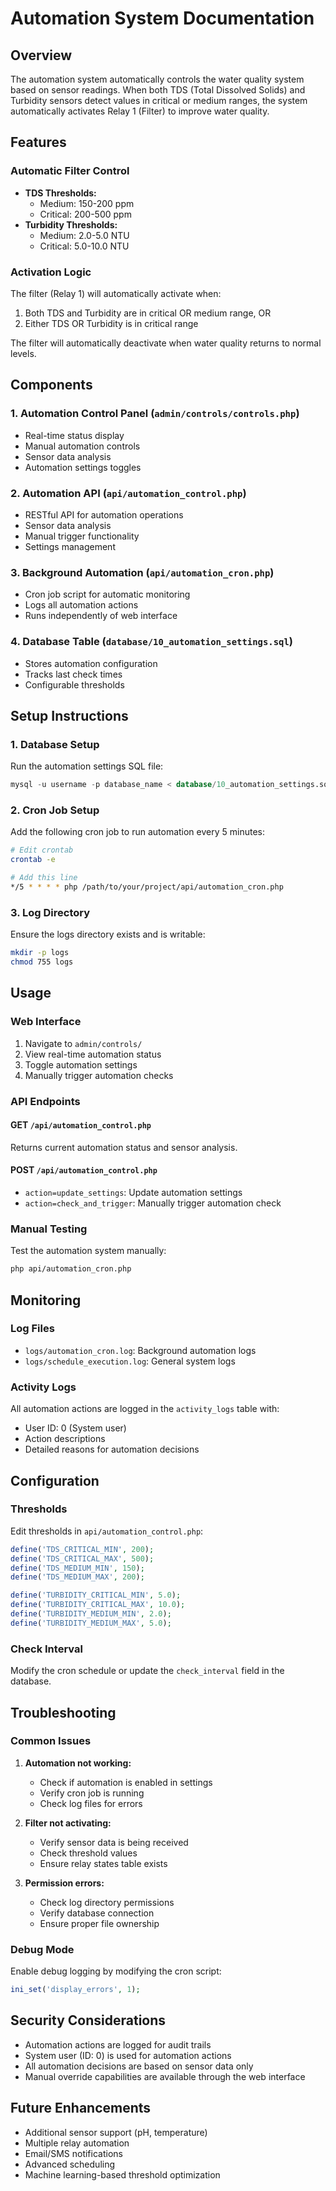 # Automation System Documentation

## Overview

The automation system automatically controls the water quality system based on sensor readings. When both TDS (Total Dissolved Solids) and Turbidity sensors detect values in critical or medium ranges, the system automatically activates Relay 1 (Filter) to improve water quality.

## Features

### Automatic Filter Control
- **TDS Thresholds:**
  - Medium: 150-200 ppm
  - Critical: 200-500 ppm
- **Turbidity Thresholds:**
  - Medium: 2.0-5.0 NTU
  - Critical: 5.0-10.0 NTU

### Activation Logic
The filter (Relay 1) will automatically activate when:
1. Both TDS and Turbidity are in critical OR medium range, OR
2. Either TDS OR Turbidity is in critical range

The filter will automatically deactivate when water quality returns to normal levels.

## Components

### 1. Automation Control Panel (`admin/controls/controls.php`)
- Real-time status display
- Manual automation controls
- Sensor data analysis
- Automation settings toggles

### 2. Automation API (`api/automation_control.php`)
- RESTful API for automation operations
- Sensor data analysis
- Manual trigger functionality
- Settings management

### 3. Background Automation (`api/automation_cron.php`)
- Cron job script for automatic monitoring
- Logs all automation actions
- Runs independently of web interface

### 4. Database Table (`database/10_automation_settings.sql`)
- Stores automation configuration
- Tracks last check times
- Configurable thresholds

## Setup Instructions

### 1. Database Setup
Run the automation settings SQL file:
```sql
mysql -u username -p database_name < database/10_automation_settings.sql
```

### 2. Cron Job Setup
Add the following cron job to run automation every 5 minutes:
```bash
# Edit crontab
crontab -e

# Add this line
*/5 * * * * php /path/to/your/project/api/automation_cron.php
```

### 3. Log Directory
Ensure the logs directory exists and is writable:
```bash
mkdir -p logs
chmod 755 logs
```

## Usage

### Web Interface
1. Navigate to `admin/controls/`
2. View real-time automation status
3. Toggle automation settings
4. Manually trigger automation checks

### API Endpoints

#### GET `/api/automation_control.php`
Returns current automation status and sensor analysis.

#### POST `/api/automation_control.php`
- `action=update_settings`: Update automation settings
- `action=check_and_trigger`: Manually trigger automation check

### Manual Testing
Test the automation system manually:
```bash
php api/automation_cron.php
```

## Monitoring

### Log Files
- `logs/automation_cron.log`: Background automation logs
- `logs/schedule_execution.log`: General system logs

### Activity Logs
All automation actions are logged in the `activity_logs` table with:
- User ID: 0 (System user)
- Action descriptions
- Detailed reasons for automation decisions

## Configuration

### Thresholds
Edit thresholds in `api/automation_control.php`:
```php
define('TDS_CRITICAL_MIN', 200);
define('TDS_CRITICAL_MAX', 500);
define('TDS_MEDIUM_MIN', 150);
define('TDS_MEDIUM_MAX', 200);

define('TURBIDITY_CRITICAL_MIN', 5.0);
define('TURBIDITY_CRITICAL_MAX', 10.0);
define('TURBIDITY_MEDIUM_MIN', 2.0);
define('TURBIDITY_MEDIUM_MAX', 5.0);
```

### Check Interval
Modify the cron schedule or update the `check_interval` field in the database.

## Troubleshooting

### Common Issues

1. **Automation not working:**
   - Check if automation is enabled in settings
   - Verify cron job is running
   - Check log files for errors

2. **Filter not activating:**
   - Verify sensor data is being received
   - Check threshold values
   - Ensure relay states table exists

3. **Permission errors:**
   - Check log directory permissions
   - Verify database connection
   - Ensure proper file ownership

### Debug Mode
Enable debug logging by modifying the cron script:
```php
ini_set('display_errors', 1);
```

## Security Considerations

- Automation actions are logged for audit trails
- System user (ID: 0) is used for automation actions
- All automation decisions are based on sensor data only
- Manual override capabilities are available through the web interface

## Future Enhancements

- Additional sensor support (pH, temperature)
- Multiple relay automation
- Email/SMS notifications
- Advanced scheduling
- Machine learning-based threshold optimization 